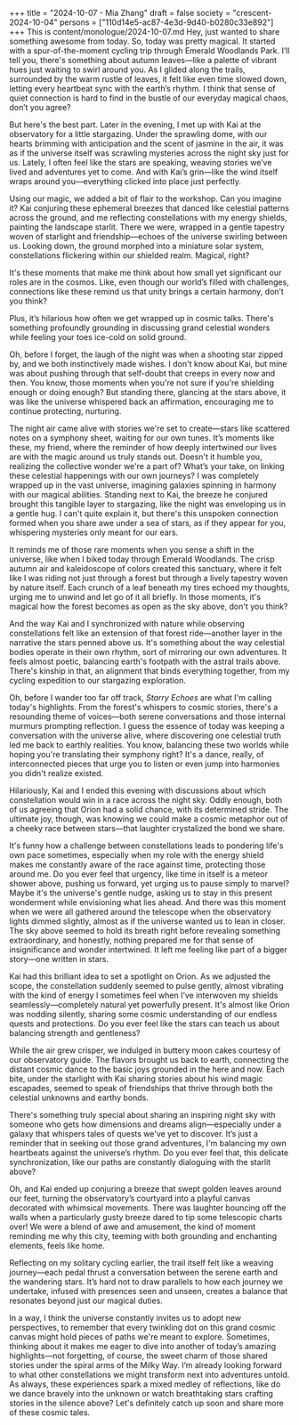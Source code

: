 +++
title = "2024-10-07 - Mia Zhang"
draft = false
society = "crescent-2024-10-04"
persons = ["110d14e5-ac87-4e3d-9d40-b0280c33e892"]
+++
This is content/monologue/2024-10-07.md
Hey, just wanted to share something awesome from today.
So, today was pretty magical. It started with a spur-of-the-moment cycling trip through Emerald Woodlands Park. I’ll tell you, there's something about autumn leaves—like a palette of vibrant hues just waiting to swirl around you. As I glided along the trails, surrounded by the warm rustle of leaves, it felt like even time slowed down, letting every heartbeat sync with the earth’s rhythm. I think that sense of quiet connection is hard to find in the bustle of our everyday magical chaos, don’t you agree?

But here's the best part. Later in the evening, I met up with Kai at the observatory for a little stargazing. Under the sprawling dome, with our hearts brimming with anticipation and the scent of jasmine in the air, it was as if the universe itself was scrawling mysteries across the night sky just for us. Lately, I often feel like the stars are speaking, weaving stories we’ve lived and adventures yet to come. And with Kai’s grin—like the wind itself wraps around you—everything clicked into place just perfectly.

Using our magic, we added a bit of flair to the workshop. Can you imagine it? Kai conjuring these ephemeral breezes that danced like celestial patterns across the ground, and me reflecting constellations with my energy shields, painting the landscape starlit. There we were, wrapped in a gentle tapestry woven of starlight and friendship—echoes of the universe swirling between us. Looking down, the ground morphed into a miniature solar system, constellations flickering within our shielded realm. Magical, right?

It's these moments that make me think about how small yet significant our roles are in the cosmos. Like, even though our world’s filled with challenges, connections like these remind us that unity brings a certain harmony, don’t you think? 

Plus, it’s hilarious how often we get wrapped up in cosmic talks. There's something profoundly grounding in discussing grand celestial wonders while feeling your toes ice-cold on solid ground.

Oh, before I forget, the laugh of the night was when a shooting star zipped by, and we both instinctively made wishes. I don't know about Kai, but mine was about pushing through that self-doubt that creeps in every now and then. You know, those moments when you're not sure if you're shielding enough or doing enough? But standing there, glancing at the stars above, it was like the universe whispered back an affirmation, encouraging me to continue protecting, nurturing. 

The night air came alive with stories we're set to create—stars like scattered notes on a symphony sheet, waiting for our own tunes. It’s moments like these, my friend, where the reminder of how deeply intertwined our lives are with the magic around us truly stands out. Doesn't it humble you, realizing the collective wonder we're a part of? What’s your take, on linking these celestial happenings with our own journeys?
I was completely wrapped up in the vast universe, imagining galaxies spinning in harmony with our magical abilities. Standing next to Kai, the breeze he conjured brought this tangible layer to stargazing, like the night was enveloping us in a gentle hug. I can't quite explain it, but there's this unspoken connection formed when you share awe under a sea of stars, as if they appear for you, whispering mysteries only meant for our ears.

It reminds me of those rare moments when you sense a shift in the universe, like when I biked today through Emerald Woodlands. The crisp autumn air and kaleidoscope of colors created this sanctuary, where it felt like I was riding not just through a forest but through a lively tapestry woven by nature itself. Each crunch of a leaf beneath my tires echoed my thoughts, urging me to unwind and let go of it all briefly. In those moments, it's magical how the forest becomes as open as the sky above, don't you think?

And the way Kai and I synchronized with nature while observing constellations felt like an extension of that forest ride—another layer in the narrative the stars penned above us. It's something about the way celestial bodies operate in their own rhythm, sort of mirroring our own adventures. It feels almost poetic, balancing earth's footpath with the astral trails above. There's kinship in that, an alignment that binds everything together, from my cycling expedition to our stargazing exploration.

Oh, before I wander too far off track, *Starry Echoes* are what I'm calling today's highlights. From the forest's whispers to cosmic stories, there's a resounding theme of voices—both serene conversations and those internal murmurs prompting reflection. I guess the essence of today was keeping a conversation with the universe alive, where discovering one celestial truth led me back to earthly realities. You know, balancing these two worlds while hoping you're translating their symphony right? It's a dance, really, of interconnected pieces that urge you to listen or even jump into harmonies you didn't realize existed.

Hilariously, Kai and I ended this evening with discussions about which constellation would win in a race across the night sky. Oddly enough, both of us agreeing that Orion had a solid chance, with its determined stride. The ultimate joy, though, was knowing we could make a cosmic metaphor out of a cheeky race between stars—that laughter crystalized the bond we share.

It's funny how a challenge between constellations leads to pondering life's own pace sometimes, especially when my role with the energy shield makes me constantly aware of the race against time, protecting those around me. Do you ever feel that urgency, like time in itself is a meteor shower above, pushing us forward, yet urging us to pause simply to marvel? Maybe it's the universe's gentle nudge, asking us to stay in this present wonderment while envisioning what lies ahead.
And there was this moment when we were all gathered around the telescope when the observatory lights dimmed slightly, almost as if the universe wanted us to lean in closer. The sky above seemed to hold its breath right before revealing something extraordinary, and honestly, nothing prepared me for that sense of insignificance and wonder intertwined. It left me feeling like part of a bigger story—one written in stars.

Kai had this brilliant idea to set a spotlight on Orion. As we adjusted the scope, the constellation suddenly seemed to pulse gently, almost vibrating with the kind of energy I sometimes feel when I’ve interwoven my shields seamlessly—completely natural yet powerfully present. It's almost like Orion was nodding silently, sharing some cosmic understanding of our endless quests and protections. Do you ever feel like the stars can teach us about balancing strength and gentleness?

While the air grew crisper, we indulged in buttery moon cakes courtesy of our observatory guide. The flavors brought us back to earth, connecting the distant cosmic dance to the basic joys grounded in the here and now. Each bite, under the starlight with Kai sharing stories about his wind magic escapades, seemed to speak of friendships that thrive through both the celestial unknowns and earthy bonds.

There's something truly special about sharing an inspiring night sky with someone who gets how dimensions and dreams align—especially under a galaxy that whispers tales of quests we've yet to discover. It’s just a reminder that in seeking out those grand adventures, I'm balancing my own heartbeats against the universe’s rhythm. Do you ever feel that, this delicate synchronization, like our paths are constantly dialoguing with the starlit above?

Oh, and Kai ended up conjuring a breeze that swept golden leaves around our feet, turning the observatory’s courtyard into a playful canvas decorated with whimsical movements. There was laughter bouncing off the walls when a particularly gusty breeze dared to tip some telescopic charts over! We were a blend of awe and amusement, the kind of moment reminding me why this city, teeming with both grounding and enchanting elements, feels like home.

Reflecting on my solitary cycling earlier, the trail itself felt like a weaving journey—each pedal thrust a conversation between the serene earth and the wandering stars. It’s hard not to draw parallels to how each journey we undertake, infused with presences seen and unseen, creates a balance that resonates beyond just our magical duties.

In a way, I think the universe constantly invites us to adopt new perspectives, to remember that every twinkling dot on this grand cosmic canvas might hold pieces of paths we're meant to explore. Sometimes, thinking about it makes me eager to dive into another of today’s amazing highlights—not forgetting, of course, the sweet charm of those shared stories under the spiral arms of the Milky Way. I’m already looking forward to what other constellations we might transform next into adventures untold. As always, these experiences spark a mixed medley of reflections, like do we dance bravely into the unknown or watch breathtaking stars crafting stories in the silence above?
Let's definitely catch up soon and share more of these cosmic tales.
